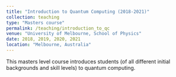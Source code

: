 ```yaml
---
title: "Introduction to Quantum Computing (2018-2021)"
collection: teaching
type: "Masters course"
permalink: /teaching/introduction_to_qc
venue: "University of Melbourne, School of Physics"
date: 2018, 2019, 2020, 2021
location: "Melbourne, Australia"
---
```


This masters level course introduces students (of all different initial backgrounds and skill levels) to quantum computing. 